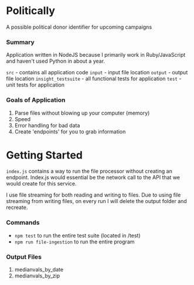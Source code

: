 # Politically

A possible political donor identifier for upcoming campaigns

### Summary

Application written in NodeJS because I primarily work in Ruby/JavaScript and haven't used Python in about a year.

`src` - contains all application code
`input` - input file location
`output` - output file location
`insight_testsuite` - all functional tests for application
`test` - unit tests for application

### Goals of Application

1. Parse files without blowing up your computer (memory)
2. Speed
3. Error handling for bad data
4. Create 'endpoints' for you to grab information

# Getting Started

`index.js` contains a way to run the file processor without creating an endpoint. Index.js
would essential be the network call to the API that we would create for this service.

I use file streaming for both reading and writing to files. Due to using file streaming from
writing files, on every run I will delete the output folder and recreate.

### Commands

- `npm test` to run the entire test suite (located in /test)
- `npm run file-ingestion` to run the entire program

### Output Files

1. medianvals_by_date
2. medianvals_by_zip

